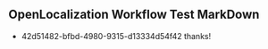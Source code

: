 ## OpenLocalization Workflow Test MarkDown
* 42d51482-bfbd-4980-9315-d13334d54f42 thanks!

<!--HONumber=Aug16_HO2-->


